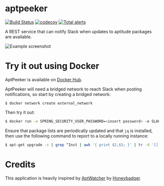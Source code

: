 # aptpeeker
[![Build Status](https://travis-ci.org/mwvdev/aptpeeker.svg?branch=master)](https://travis-ci.org/mwvdev/aptpeeker)
[![codecov](https://codecov.io/gh/mwvdev/aptpeeker/branch/master/graph/badge.svg)](https://codecov.io/gh/mwvdev/aptpeeker)
[![Total alerts](https://img.shields.io/lgtm/alerts/g/mwvdev/aptpeeker.svg?logo=lgtm&logoWidth=18)](https://lgtm.com/projects/g/mwvdev/aptpeeker/alerts/)

A REST service that can notify Slack when updates to aptitude packages are available.

![Example screenshot](screenshots/slack-notification.png)

# Try it out using Docker
AptPeeker is available on [Docker Hub](https://hub.docker.com/r/mwvdev/aptpeeker).

AptPeeker will need a bridged network to reach Slack when posting notifications, so start by creating a bridged network:

```
$ docker network create external_network
```

Then try it out:

``` bash
$ docker run -e SPRING_SECURITY_USER_PASSWORD=<insert password> -e SLACK_ENDPOINT=<insert slack incoming webhook endpoint> --network external_network mwvdev/aptpeeker
```

Ensure that package lists are periodically updated and that `jq` is installed, then use the following command to report to a locally running instance:

``` bash
$ apt-get upgrade -s | grep ^Inst | awk '{ print $2,$3; }' | tr -d '[]' | jq --compact-output --slurp --raw-input 'split("\n") | map(select(. != ""))' | curl -X POST -u user:<insert password> -H 'Content-type: application/json' --data @- http://localhost:8080/api/package/updates/server-name-goes-here
```

# Credits
This application is heavily inspired by [AptWatcher](https://github.com/honeybadger-io/aptwatcher) by [Honeybadger](https://www.honeybadger.io). 